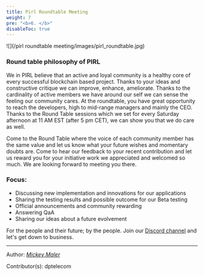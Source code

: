 ```yaml
---
title: Pirl Roundtable Meeting
weight: 7
pre: "<b>6. </b>"
disableToc: true
---
```


![](/pirl roundtable meeting/images/pirl_roundtable.jpg)



### Round table philosophy of PIRL

We in PIRL believe that an active and loyal community is a healthy core of every successful blockchain based project. Thanks to your ideas and constructive critique we can improve, enhance, ameliorate. Thanks to the cardinality of active members we have around our self we can sense the feeling our community cares. At the roundtable, you have great opportunity to reach the developers, high to mid-range managers and mainly the CEO.
Thanks to the Round Table sessions which we set for every Saturday afternoon at 11 AM EST (after 5 pm CET), we can show you that we do care as well.

Come to the Round Table where the voice of each community member has the same value and let us know what your future wishes and momentary doubts are.  Come to hear our feedback to your recent contribution and let us reward you for your initiative work we appreciated and welcomed so much. We are looking forward to meeting you there.

### Focus:
* Discussing new implementation and innovations for our applications
* Sharing the testing results and possible outcome for our Beta testing
* Official announcements and community rewarding
* Answering QaA
* Sharing our ideas about a future evolvement

For the people and their future; by the people. Join our [Discord channel](https://discord.gg/bBNjgWY) and let's get down to business.


---
Author:
_[Mickey Maler](https://twitter.com/MickeyMaler)_

Contributor(s):
dptelecom
